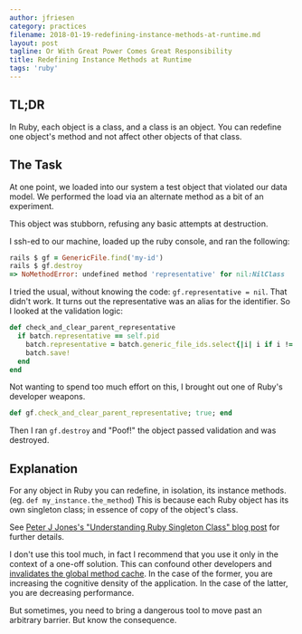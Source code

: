 ```yaml
---
author: jfriesen
category: practices
filename: 2018-01-19-redefining-instance-methods-at-runtime.md
layout: post
tagline: Or With Great Power Comes Great Responsibility
title: Redefining Instance Methods at Runtime
tags: 'ruby'
---
```


## TL;DR

In Ruby, each object is a class, and a class is an object. You can redefine one object's method and not affect other objects of that class.

## The Task

At one point, we loaded into our system a test object that violated our data model. We performed the load via an alternate method as a bit of an experiment.

This object was stubborn, refusing any basic attempts at destruction.

I ssh-ed to our machine, loaded up the ruby console, and ran the following:

```ruby
rails $ gf = GenericFile.find('my-id')
rails $ gf.destroy
=> NoMethodError: undefined method 'representative' for nil:NilClass
```

I tried the usual, without knowing the code: `gf.representative = nil`. That didn't work. It turns out the representative was an alias for the identifier. So I looked at the validation logic:

```ruby
def check_and_clear_parent_representative
  if batch.representative == self.pid
    batch.representative = batch.generic_file_ids.select{|i| i if i != self.pid}.first
    batch.save!
  end
end
```

Not wanting to spend too much effort on this, I brought out one of Ruby's developer weapons.

```ruby
def gf.check_and_clear_parent_representative; true; end
```

Then I ran `gf.destroy` and "Poof!" the object passed validation and was destroyed.

## Explanation

For any object in Ruby you can redefine, in isolation, its instance methods. (eg. `def my_instance.the_method`) This is because each Ruby object has its own singleton class; in essence of copy of the object's class.

See [Peter J Jones's "Understanding Ruby Singleton Class" blog post](https://www.devalot.com/articles/2008/09/ruby-singleton) for further details.

I don't use this tool much, in fact I recommend that you use it only in the context of a one-off solution. This can confound other developers and [invalidates the global method cache](https://mensfeld.pl/2015/04/ruby-global-method-cache-invalidation-impact-on-a-single-and-multithreaded-applications/). In the case of the former, you are increasing the cognitive density of the application. In the case of the latter, you are decreasing performance.

But sometimes, you need to bring a dangerous tool to move past an arbitrary barrier. But know the consequence.

